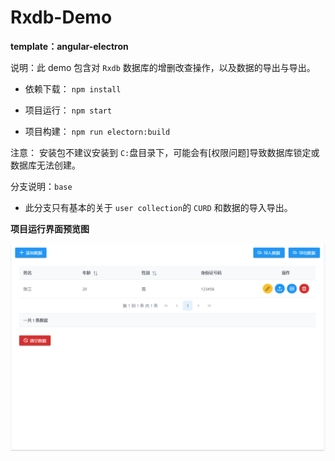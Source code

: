 # Rxdb-Demo

**template：angular-electron**

说明：此 demo 包含对 `Rxdb` 数据库的增删改查操作，以及数据的导出与导出。

 - 依赖下载： `npm install`

 - 项目运行： `npm start`

 - 项目构建： `npm run electorn:build`

注意： 安装包不建议安装到 `C:`盘目录下，可能会有[权限问题]导致数据库锁定或数据库无法创建。

分支说明：`base`

 - 此分支只有基本的关于 `user collection`的 `CURD` 和数据的导入导出。

**项目运行界面预览图**

![rxdb-demo-screenshoot](./src/assets/github-img/rxdb-demo-screenshoot.png)

